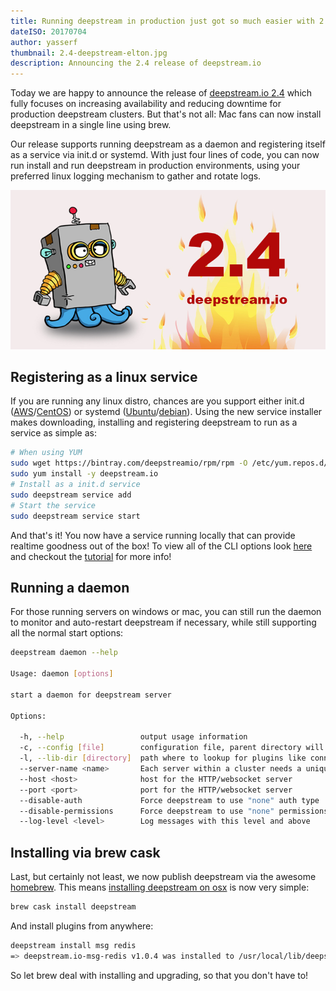 ```yaml
---
title: Running deepstream in production just got so much easier with 2.4.0
dateISO: 20170704
author: yasserf
thumbnail: 2.4-deepstream-elton.jpg
description: Announcing the 2.4 release of deepstream.io
---
```


Today we are happy to announce the release of [deepstream.io 2.4](https://github.com/deepstreamIO/deepstream.io/releases/tag/v2.4.0) which fully focuses on increasing availability and reducing downtime for production deepstream clusters. But that's not all: Mac fans can now install deepstream in a single line using brew. 

Our release supports running deepstream as a daemon and registering itself as a service via init.d or systemd. With just four lines of code, you can now run install and run deepstream in production environments, using your preferred linux logging mechanism to gather and rotate logs.

<div>
  <img src="2.4-deepstream-elton.jpg" alt="deepstream.io 2.4" />
</div>

## Registering as a linux service

If you are running any linux distro, chances are you support either init.d ([AWS](https://deepstream.io/install/aws-linux/)/[CentOS](https://deepstream.io/install/aws-linux/)) or systemd ([Ubuntu](https://deepstream.io/install/ubuntu/)/[debian](https://deepstream.io/install/debian/)). Using the new service installer  makes downloading, installing and registering deepstream to run as a service as simple as:

```bash
# When using YUM
sudo wget https://bintray.com/deepstreamio/rpm/rpm -O /etc/yum.repos.d/bintray-deepstreamio-rpm.repo
sudo yum install -y deepstream.io
# Install as a init.d service
sudo deepstream service add
# Start the service
sudo deepstream service start
```

And that's it! You now have a service running locally that can provide realtime goodness out of the box! To view all of the CLI options look [here](../../docs/server/command-line-interface/) and checkout the [tutorial](../../tutorials/core/deepstream-service/) for more info!

## Running a daemon

For those running servers on windows or mac, you can still run the daemon to monitor and auto-restart deepstream if necessary, while still supporting all the normal start options:

```bash
deepstream daemon --help

Usage: daemon [options]

start a daemon for deepstream server

Options:

  -h, --help                 output usage information
  -c, --config [file]        configuration file, parent directory will be used as prefix for other config files
  -l, --lib-dir [directory]  path where to lookup for plugins like connectors and logger
  --server-name <name>       Each server within a cluster needs a unique name
  --host <host>              host for the HTTP/websocket server
  --port <port>              port for the HTTP/websocket server
  --disable-auth             Force deepstream to use "none" auth type
  --disable-permissions      Force deepstream to use "none" permissions
  --log-level <level>        Log messages with this level and above
```

## Installing via brew cask

Last, but certainly not least, we now publish deepstream via the awesome [homebrew](https://brew.sh/). This means [installing deepstream on osx](../../install/osx/) is now very simple:

```bash
brew cask install deepstream
```

And install plugins from anywhere:

```bash
deepstream install msg redis
=> deepstream.io-msg-redis v1.0.4 was installed to /usr/local/lib/deepstream
```

So let brew deal with installing and upgrading, so that you don't have to!
